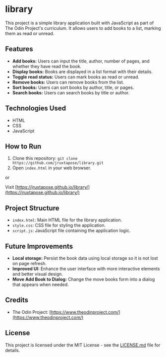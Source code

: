 # library

This project is a simple library application built with JavaScript as part of The Odin Project's curriculum. It allows users to add books to a list, marking them as read or unread.

## Features

* **Add books:** Users can input the title, author, number of pages, and whether they have read the book.
* **Display books:**  Books are displayed in a list format with their details.
* **Toggle read status:** Users can mark books as read or unread.
* **Remove books:** Users can remove books from the list.
* **Sort books:** Users can sort books by author, title, or pages.
* **Search books:** Users can search books by title or author.

## Technologies Used

* HTML
* CSS
* JavaScript

## How to Run

1. Clone this repository: `git clone https://github.com/jruxtapose/library.git`
2. Open `index.html` in your web browser.

or

Visit [https://jruxtapose.github.io/library/](https://jruxtapose.github.io/library/)

## Project Structure

* `index.html`: Main HTML file for the library application.
* `style.css`: CSS file for styling the application.
* `script.js`: JavaScript file containing the application logic.

## Future Improvements

* **Local storage:**  Persist the book data using local storage so it is not lost on page refresh.
* **Improved UI:** Enhance the user interface with more interactive elements and better visual design.
* **Move Add Book to Dialog:** Change the move books form into a dialog that appears when needed.

## Credits

* The Odin Project: [https://www.theodinproject.com/](https://www.theodinproject.com/)

## License

This project is licensed under the MIT License - see the [LICENSE.md](LICENSE.md) file for details.